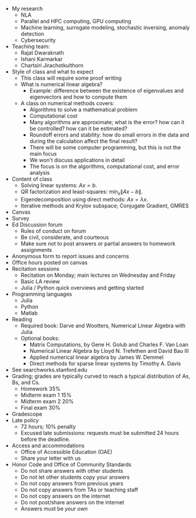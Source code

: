 - My research
	- NLA
	- Parallel and HPC computing, GPU computing
	- Machine learning, surrogate modeling, stochastic inversing, anomaly detection
	- Cybersecurity
- Teaching team:
	- Rajat Dwaraknath
	- Ishani Karmarkar
	- Chartsiri Jirachotkulthorn
- Style of class and what to expect
	- This class will require some proof writing
	- What is numerical linear algebra?
		- Example: difference between the existence of eigenvalues and eigenvectors and how to compute them
	- A class on numerical methods covers:
		- Algorithms to solve a mathematical problem
		- Computational cost
		- Many algorithms are approximate; what is the error? how can it be controlled? how can it be estimated?
		- Roundoff errors and stability: how do small errors in the data and during the calculation affect the final result?
		- There will be some computer programming, but this is not the main focus
		- We won't discuss applications in detail
		- The focus is on the algorithms, computational cost, and error analysis
- Content of class
	- Solving linear systems: $Ax=b$.
	- QR factorization and least-squares: $\min_x \|Ax-b\|$.
	- Eigendecomposition using direct methods: $Ax = \lambda x$.
	- Iterative methods and Krylov subspace; Conjugate Gradient, GMRES
- Canvas
- Survey
- Ed Discussion forum
	- Rules of conduct on forum
	- Be civil, considerate, and courteous
	- Make sure not to post answers or partial answers to homework assignments
- Anonymous form to report issues and concerns
- Office hours posted on canvas
- Recitation sessions
	- Recitation on Monday; main lectures on Wednesday and Friday
	- Basic LA review
	- Julia / Python quick overviews and getting started
- Programming languages
	- Julia
	- Python
	- Matlab
- Reading
	- Required book: Darve and Wootters, Numerical Linear Algebra with Julia
	- Optional books:
		- Matrix Computations, by Gene H. Golub and Charles F. Van Loan
		- Numerical Linear Algebra by Lloyd N. Trefethen and David Bau III
		- Applied numerical linear algebra by James W. Demmel
		- Direct methods for sparse linear systems by Timothy A. Davis
- See searchworks.stanford.edu
- Grading; grades are typically curved to reach a typical distribution of As, Bs, and Cs.
	- Homework 35%
	- Midterm exam 1 15%
	- Midterm exam 2 20%
	- Final exam 30%
- Gradescope
- Late policy
	- 72 hours; 10% penalty
	- Excused late submissions: requests must be submitted 24 hours before the deadline.
- Access and accommodations
	- Office of Accessible Education (OAE)
	- Share your letter with us
- Honor Code and Office of Community Standards
	- Do not share answers with other students
	- Do not let other students copy your answers
	- Do not copy answers from previous years
	- Do not copy answers from TAs or teaching staff
	- Do not copy answers on the internet
	- Do not post/share answers on the internet
	- Answers must be *your own*